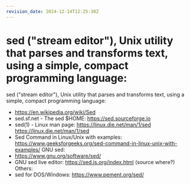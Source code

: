 ```yaml
---
revision_date: 2024-12-14T12:25:30Z
---
```

# sed ("stream editor"), Unix utility that parses and transforms text, using a simple, compact programming language:
sed ("stream editor"), Unix utility that parses and transforms text, using a simple, compact programming language:
* https://en.wikipedia.org/wiki/Sed
* sed.sf.net - The sed $HOME: https://sed.sourceforge.io
* sed(1) - Linux man page: https://linux.die.net/man/1/sed https://linux.die.net/man/1/sed
* Sed Command in Linux/Unix with examples: https://www.geeksforgeeks.org/sed-command-in-linux-unix-with-examples/
GNU sed:
* https://www.gnu.org/software/sed/
* GNU sed live editor: https://sed.js.org/index.html (source where?)
Others:
* sed for DOS/Windows: https://www.pement.org/sed/